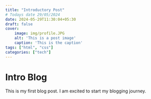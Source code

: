 ```yaml
---
title: "Introductory Post"
# Todays date 29/05/2024
date: 2024-05-29T11:30:04+05:30
draft: false
cover:
    image: img/profile.JPG
    alt: 'This is a post image'
    caption: 'This is the caption'
tags: ["html", "css"]
categories: ["tech"]
---
```


# Intro Blog

This is my first blog post. I am excited to start my blogging journey. 

